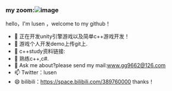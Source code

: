 ### my zoom:![image](https://user-images.githubusercontent.com/64070330/179005092-48bc83cc-fc4b-48cc-b191-f1568f199c47.png)

hello，I'm lusen ，welcome to my github！

- 🔭 正在开发unity引擎游戏以及简单c++游戏开发！
- 🌱 游戏个人开发demo上传git上.
- 👯 c++study资料链接:
- 🤔 熟练c++,c#.
- 💬 Ask me about?please send my mail:www.gg9662@126.com
- 📫 Twitter：lusen
- 😄 bilibili：https://space.bilibili.com/389760000
   thanks！
